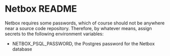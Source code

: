# Netbox README

Netbox requires some passwords, which of course should not be anywhere near a
source code repository. Therefore, by whatever means, assign secrets to the
following environment variables:

- NETBOX_PSQL_PASSWORD, the Postgres password for the Netbox database

